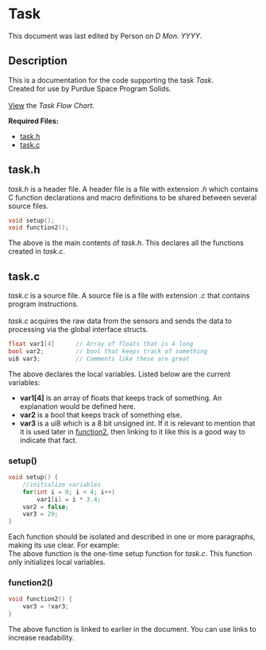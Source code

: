 # Task
This document was last edited by Person on *D Mon. YYYY*. <br/>

## Description
This is a documentation for the code supporting the task _Task_. <br>
Created for use by Purdue Space Program Solids. <br><br>
[View][1] the _Task Flow Chart_. <br>

__Required Files:__
* [task.h](../MITCH_2021/IncPSP/task.h)
* [task.c](../MITCH_2021/SrcPSP/task.c)



## task.h
_task.h_ is a header file. A header file is a file with extension _.h_ which contains C function declarations and macro definitions to be shared between several source files. <br>
```c
void setup();
void function2();
``` 
The above is the main contents of _task.h_. This declares all the functions created in _task.c_.

## task.c
_task.c_ is a source file. A source file is a file with extension _.c_ that contains program instructions. <br> <br>
_task.c_ acquires the raw data from the sensors and sends the data to processing via the global interface structs.

```c
float var1[4]      // Array of floats that is 4 long
bool var2;         // bool that keeps track of something
ui8 var3;          // Comments like these are great
```
The above declares the local variables. Listed below are the current variables:
* __var1[4]__ is an array of floats that keeps track of something. An explanation would be defined here.
* __var2__ is a bool that keeps track of something else.
* __var3__ is a ui8 which is a 8 bit unsigned int. If it is relevant to mention that it is used later in [function2](###function2), then linking to it like this is a good way to indicate that fact.

### setup()
```c
void setup() {
	//initialize variables
	for(int i = 0; i < 4; i++)
    	var1[i] = i * 3.4;
    var2 = false;
    var3 = 29;
}
```
Each function should be isolated and described in one or more paragraphs, making its use clear. For example: <br> 
The above function is the one-time setup function for _task.c_. This function only initializes local variables.


### function2()
```c
void function2() {
	var3 = !var3;
}
```
The above function is linked to earlier in the document. You can use links to increase readability.


<!--- You can make an list of links at the end of a file like the one below. This makes it so there isn't a giant link in the middle of your text-->

[1]: https://drive.google.com/file/d/17b3zl4mSmjUOjUfPsQ9OTFR39xYNh1Iw/view?usp=sharing "Task Flow Chart (Read Only)"
